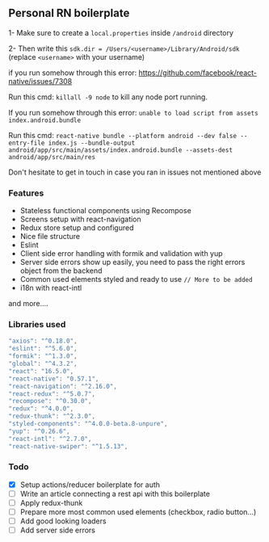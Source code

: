 ## Personal RN boilerplate

1- Make sure to create a `local.properties` inside `/android` directory

2- Then write this `sdk.dir = /Users/<username>/Library/Android/sdk` (replace `<username>` with your username)

if you run somehow through this error: https://github.com/facebook/react-native/issues/7308

Run this cmd: `killall -9 node` to kill any node port running.

If you run somehow through this error: `unable to load script from assets index.android.bundle`

Run this cmd: `react-native bundle --platform android --dev false --entry-file index.js --bundle-output android/app/src/main/assets/index.android.bundle --assets-dest android/app/src/main/res`

Don't hesitate to get in touch in case you ran in issues not mentioned above

### Features

- Stateless functional components using Recompose
- Screens setup with react-navigation
- Redux store setup and configured
- Nice file structure
- Eslint
- Client side error handling with formik and validation with yup
- Server side errors show up easily, you need to pass the right errors object from the backend
- Common used elements styled and ready to use `// More to be added`
- i18n with react-intl

and more....

### Libraries used

```js
"axios": "^0.18.0",
"eslint": "^5.6.0",
"formik": "^1.3.0",
"global": "^4.3.2",
"react": "16.5.0",
"react-native": "0.57.1",
"react-navigation": "^2.16.0",
"react-redux": "^5.0.7",
"recompose": "^0.30.0",
"redux": "^4.0.0",
"redux-thunk": "^2.3.0",
"styled-components": "^4.0.0-beta.8-unpure",
"yup": "^0.26.6",
"react-intl": "^2.7.0",
"react-native-swiper": "^1.5.13",
```

### Todo

- [x] Setup actions/reducer boilerplate for auth
- [ ] Write an article connecting a rest api with this boilerplate
- [ ] Apply redux-thunk
- [ ] Prepare more most common used elements (checkbox, radio button...)
- [ ] Add good looking loaders
- [ ] Add server side errors
